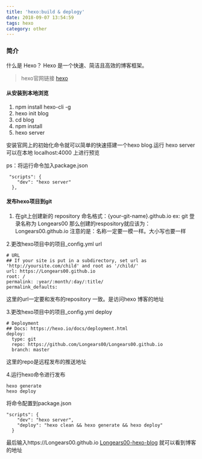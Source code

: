 ```yaml
---
title: 'hexo:build & deplogy'
date: 2018-09-07 13:54:59
tags: hexo
category: other
---
```

### 简介

什么是 Hexo？
Hexo 是一个快速、简洁且高效的博客框架。
>hexo官网链接 [hexo](https://hexo.io/zh-cn/)
>

#### 从安装到本地浏览
1. npm install hexo-cli -g
1. hexo init blog
1. cd blog
1. npm install
1. hexo server

安装官网上的初始化命令就可以简单的快速搭建一个hexo blog.运行 hexo server 可以在本地 localhost:4000 上进行预览

ps：将运行命令加入package.json
```
 "scripts": {
    "dev": "hexo server"
  },
```
<!--more-->

#### 发布hexo项目到git
1. 在git上创建新的 repository 命名格式：{your-git-name}.github.io
ex: git 登录名称为 Longears00 那么创建的respository就应该为：Longears00.github.io  注意的是：名称一定要一模一样。大小写也要一样

2.更改hexo项目中的项目_config.yml url
```
# URL
## If your site is put in a subdirectory, set url as 'http://yoursite.com/child' and root as '/child/'
url: https://Longears00.github.io
root: /
permalink: :year/:month/:day/:title/
permalink_defaults:

```
这里的url一定要和发布的repository 一致。是访问hexo 博客的地址 


3.更改hexo项目中的项目_config.yml deploy 
```
# Deployment
## Docs: https://hexo.io/docs/deployment.html
deploy:
  type: git
  repo: https://github.com/Longears00/Longears00.github.io
  branch: master
```
这里的repo是远程发布的推送地址

4.运行hexo命令进行发布
```
hexo generate
hexo deploy
```
将命令配置到package.json
```
"scripts": {
    "dev": "hexo server",
    "deploy": "hexo clean && hexo generate && hexo deploy"
  }
```
最后输入https://Longears00.github.io [Longears00-hexo-blog](https://Longears00.github.io) 就可以看到博客的地址

 
